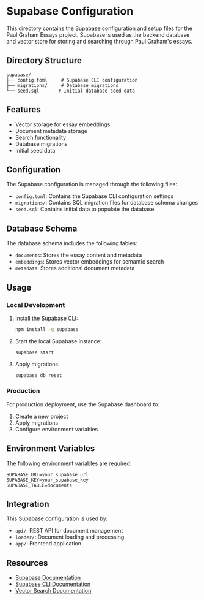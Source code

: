# Supabase Configuration

This directory contains the Supabase configuration and setup files for the Paul Graham Essays project. Supabase is used as the backend database and vector store for storing and searching through Paul Graham's essays.

## Directory Structure

```
supabase/
├── config.toml     # Supabase CLI configuration
├── migrations/     # Database migrations
└── seed.sql       # Initial database seed data
```

## Features

- Vector storage for essay embeddings
- Document metadata storage
- Search functionality
- Database migrations
- Initial seed data

## Configuration

The Supabase configuration is managed through the following files:

- `config.toml`: Contains the Supabase CLI configuration settings
- `migrations/`: Contains SQL migration files for database schema changes
- `seed.sql`: Contains initial data to populate the database

## Database Schema

The database schema includes the following tables:

- `documents`: Stores the essay content and metadata
- `embeddings`: Stores vector embeddings for semantic search
- `metadata`: Stores additional document metadata

## Usage

### Local Development

1. Install the Supabase CLI:
   ```bash
   npm install -g supabase
   ```

2. Start the local Supabase instance:
   ```bash
   supabase start
   ```

3. Apply migrations:
   ```bash
   supabase db reset
   ```

### Production

For production deployment, use the Supabase dashboard to:
1. Create a new project
2. Apply migrations
3. Configure environment variables

## Environment Variables

The following environment variables are required:

```
SUPABASE_URL=your_supabase_url
SUPABASE_KEY=your_supabase_key
SUPABASE_TABLE=documents
```

## Integration

This Supabase configuration is used by:

- `api/`: REST API for document management
- `loader/`: Document loading and processing
- `app/`: Frontend application

## Resources

- [Supabase Documentation](https://supabase.com/docs)
- [Supabase CLI Documentation](https://supabase.com/docs/guides/cli)
- [Vector Search Documentation](https://supabase.com/docs/guides/ai/vector-search) 